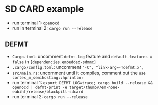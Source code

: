 # SD CARD example

- run terminal 1: `openocd`
- run in terminal 2: `cargo run --release`

## DEFMT

- `Cargo.toml`: uncomment `defmt-log` feature and `default-features = false` in `[dependencies.embedded-sdmmc]`
- `.cargo/config.toml`: uncomment `"-C", "link-arg=-Tdefmt.x",`
- `src/main.rs`: uncomment until it compiles, comment out the `use cortex_m_semihosting::hprintln;`
- run terminal 1: `export DEFMT_LOG=trace; cargo build --release && openocd | defmt-print -e target/thumbv7em-none-eabihf/release/blackpill-sdcard`
- run terminal 2: `cargo run --release`
